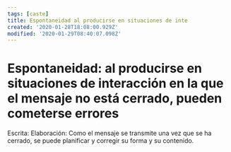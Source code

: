 ```yaml
---
tags: [caste]
title: Espontaneidad al producirse en situaciones de inte
created: '2020-01-28T18:08:00.929Z'
modified: '2020-01-29T08:40:07.098Z'
---
```


# Espontaneidad: al producirse en situaciones de interacción en la que el mensaje no está cerrado, pueden cometerse errores

Escrita: Elaboración: Como el mensaje se transmite una vez que se ha cerrado, se puede planificar y corregir su forma y su contenido.
